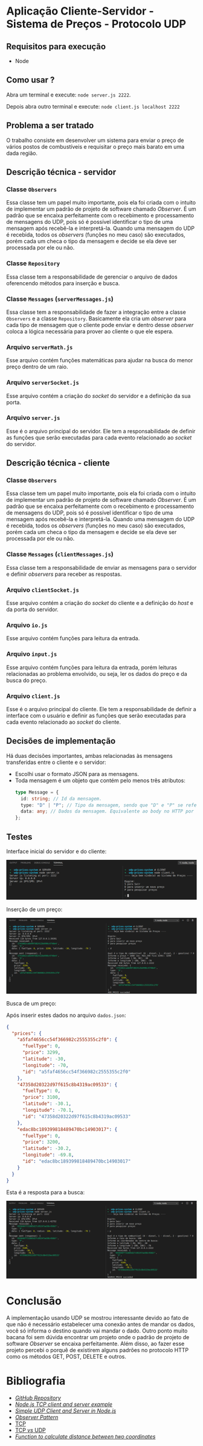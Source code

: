 # Aplicação Cliente-Servidor - Sistema de Preços - Protocolo UDP

## Requisitos para execução

- Node

## Como usar ?

Abra um terminal e execute: `node server.js 2222`.

Depois abra outro terminal e execute: `node client.js localhost 2222`

## Problema a ser tratado

O trabalho consiste em desenvolver um sistema para enviar o preço de vários postos de combustíveis e requisitar o preço mais barato em uma dada região.

## Descrição técnica - servidor

### Classe `Observers`

Essa classe tem um papel muito importante, pois ela foi criada com o intuito de implementar um padrão de projeto de software chamado _Observer_. É um padrão que se encaixa perfeitamente com o recebimento e processamento de mensagens do UDP, pois só é possível identificar o tipo de uma mensagem após recebê-la e interpretá-la. Quando uma mensagem do UDP é recebida, todos os _observers_ (funções no meu caso) são executados, porém cada um checa o tipo da mensagem e decide se ela deve ser processada por ele ou não.

### Classe `Repository`

Essa classe tem a responsabilidade de gerenciar o arquivo de dados oferencendo métodos para inserção e busca.

### Classe `Messages` (`serverMessages.js`)

Essa classe tem a responsabilidade de fazer a integração entre a classe `Observers` e a classe `Repository`. Basicamente ela cria um _observer_ para cada tipo de mensagem que o cliente pode enviar e dentro desse _observer_ coloca a lógica necessária para prover ao cliente o que ele espera.

### Arquivo `serverMath.js`

Esse arquivo contém funções matemáticas para ajudar na busca do menor preço dentro de um raio.

### Arquivo `serverSocket.js`

Esse arquivo contém a criação do _socket_ do servidor e a definição da sua porta.

### Arquivo `server.js`

Esse é o arquivo principal do servidor. Ele tem a responsabilidade de definir as funções que serão executadas para cada evento relacionado ao _socket_ do servidor.

## Descrição técnica - cliente

### Classe `Observers`

Essa classe tem um papel muito importante, pois ela foi criada com o intuito de implementar um padrão de projeto de software chamado _Observer_. É um padrão que se encaixa perfeitamente com o recebimento e processamento de mensagens do UDP, pois só é possível identificar o tipo de uma mensagem após recebê-la e interpretá-la. Quando uma mensagem do UDP é recebida, todos os _observers_ (funções no meu caso) são executados, porém cada um checa o tipo da mensagem e decide se ela deve ser processada por ele ou não.

### Classe `Messages` (`clientMessages.js`)

Essa classe tem a responsabilidade de enviar as mensagens para o servidor e definir _observers_ para receber as respostas.

### Arquivo `clientSocket.js`

Esse arquivo contém a criação do _socket_ do cliente e a definição do _host_ e da porta do servidor.

### Arquivo `io.js`

Esse arquivo contém funções para leitura da entrada.

### Arquivo `input.js`

Esse arquivo contém funções para leitura da entrada, porém leituras relacionadas ao problema envolvido, ou seja, ler os dados do preço e da busca do preço.

### Arquivo `client.js`

Esse é o arquivo principal do cliente. Ele tem a responsabilidade de definir a interface com o usuário e definir as funções que serão executadas para cada evento relacionado ao _socket_ do cliente.

## Decisões de implementação

Há duas decisões importantes, ambas relacionadas às mensagens transferidas entre o cliente e o servidor:

- Escolhi usar o formato JSON para as mensagens.
- Toda mensagem é um objeto que contém pelo menos três atributos:
  ```ts
  type Message = {
    id: string; // Id da mensagem.
    type: "D" | "P"; // Tipo da mensagem, sendo que "D" e "P" se referem a inserção e busca de um preço.
    data: any; // Dados da mensagem. Equivalente ao body no HTTP por exemplo.
  };
  ```

## Testes

Interface inicial do servidor e do cliente:

<img alt="server and cliente - initial interface" src="./initial-interface.png"></img>

Inserção de um preço:

<img alt="client - price insertion" src="./price-insertion.png"></img>

Busca de um preço:

Após inserir estes dados no arquivo `dados.json`:

```json
{
  "prices": {
    "a5faf4656cc54f366982c2555355c2f0": {
      "fuelType": 0,
      "price": 3299,
      "latitude": -30,
      "longitude": -70,
      "id": "a5faf4656cc54f366982c2555355c2f0"
    },
    "47358d20322d97f615c8b4319ac09533": {
      "fuelType": 0,
      "price": 3100,
      "latitude": -30.1,
      "longitude": -70.1,
      "id": "47358d20322d97f615c8b4319ac09533"
    },
    "edac8bc189399818489470bc14903017": {
      "fuelType": 0,
      "price": 3200,
      "latitude": -30.2,
      "longitude": -69.8,
      "id": "edac8bc189399818489470bc14903017"
    }
  }
}
```

Esta é a resposta para a busca:

<img alt="client - price search" src="./price-search.png"></img>

# Conclusão

A implementação usando UDP se mostrou interessante devido ao fato de que não é necessário estabelecer uma conexão antes de mandar os dados, você só informa o destino quando vai mandar o dado. Outro ponto muito bacana foi sem dúvida encontrar um projeto onde o padrão de projeto de software _Observer_ se encaixa perfeitamente. Além disso, ao fazer esse projeto percebi o porquê de existirem alguns padrões no protocolo HTTP como os métodos GET, POST, DELETE e outros.

# Bibliografia

- [_GitHub Repository_](https://github.com/axell-brendow/networks-i/tree/main/works/udp-prices-system)
- [_Node.js TCP client and server example_](https://gist.github.com/tedmiston/5935757)
- [_Simple UDP Client and Server in Node.js_](https://gist.github.com/sid24rane/6e6698e93360f2694e310dd347a2e2eb)
- [_Observer Pattern_](https://pt.wikipedia.org/wiki/Observer)
- [TCP](https://pt.wikipedia.org/wiki/Transmission_Control_Protocol)
- [TCP _vs_ UDP](https://pt.stackoverflow.com/questions/221860/o-que-%C3%A9-tcp-e-udp-qual-a-diferen%C3%A7a-entre-os-dois-protocolos#:~:text=O%20TCP%20preza%20pela%20confiabilidade,o%20envio%20direto%20de%20dados.)
- [_Function to calculate distance between two coordinates_](https://stackoverflow.com/questions/18883601/function-to-calculate-distance-between-two-coordinates)

